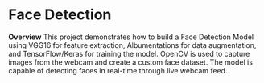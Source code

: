 # Face Detection
**Overview**
This project demonstrates how to build a Face Detection Model using VGG16 for feature extraction, Albumentations for data augmentation, and TensorFlow/Keras for training the model. OpenCV is used to capture images from the webcam and create a custom face dataset. The model is capable of detecting faces in real-time through live webcam feed.

